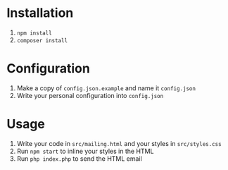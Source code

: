 # Installation

1. `npm install`
2. `composer install`

# Configuration

1. Make a copy of `config.json.example` and name it `config.json`
2. Write your personal configuration into `config.json`

# Usage

1. Write your code in `src/mailing.html` and your styles in `src/styles.css`
2. Run `npm start` to inline your styles in the HTML
3. Run `php index.php` to send the HTML email
